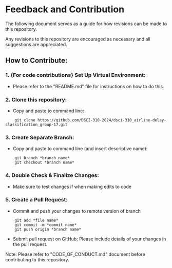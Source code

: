 # Feedback and Contribution

The following document serves as a guide for how revisions can be made to this repository.

Any revisions to this repository are encouraged as necessary and all suggestions are appreciated.


## How to Contribute:


### 1. {For code contributions} Set Up Virtual Environment:
- Please refer to the "README.md" file for instructions on how to do this.

### 2. Clone this repository:
- Copy and paste to command line:
```
	git clone https://github.com/DSCI-310-2024/dsci-310_airline-delay-classification_group-17.git
```

### 3. Create Separate Branch:
- Copy and paste to command line (and insert descriptive name):
```
	git branch *branch name*
	git checkout *branch name*
```

### 4. Double Check & Finalize Changes:
- Make sure to test changes if when making edits to code

### 5. Create a Pull Request:
- Commit and push your changes to remote version of branch
```
	git add *file name*
	git commit -m *commit name*
	git push origin *branch name*
```
- Submit pull request on GitHub; Please include details of your changes in the pull request.


Note: Please refer to "CODE_OF_CONDUCT.md" document before contributing to this repository.